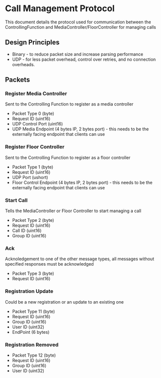 # Call Management Protocol
This document details the protocol used for communication between the ControllingFunction and MediaController/FloorController for managing calls

## Design Principles
* Binary - to reduce packet size and increase parsing performance
* UDP - for less packet overhead, control over retries, and no connection overheads.

## Packets

### Register Media Controller
Sent to the Controlling Function to register as a media controller
* Packet Type 0 (byte)
* Request ID (uint16)
* UDP Control Port (uint16)
* UDP Media Endpoint (4 bytes IP, 2 bytes port) - this needs to be the externally facing endpoint that clients can use

### Register Floor Controller
Sent to the Controlling Function to register as a floor controller
* Packet Type 1 (byte)
* Request ID (uint16)
* UDP Port (ushort)
* Floor Control Endpoint (4 bytes IP, 2 bytes port) - this needs to be the externally facing endpoint that clients can use

### Start Call
Tells the MediaController or Floor Controller to start managing a call
* Packet Type 2 (byte)
* Request ID (uint16)
* Call ID (uint16)
* Group ID (uint16)

### Ack
Acknoledgement to one of the other message types, all messages without specified responses must be acknowledged
* Packet Type 3 (byte)
* Request ID (uint16)

### Registration Update
Could be a new registration or an update to an existing one
* Packet Type 11 (byte)
* Request ID (uint16)
* Group ID (uint16)
* User ID (uint32)
* EndPoint (6 bytes)

### Registration Removed

* Packet Type 12 (byte)
* Request ID (uint16)
* Group ID (uint16)
* User ID (uint32)



